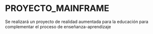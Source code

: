 # PROYECTO_MAINFRAME
Se realizará un proyecto de realidad aumentada para la educación para complementar el proceso de enseñanza-aprendizaje
